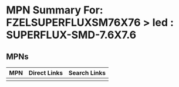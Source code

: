 



# MPN Summary For: FZELSUPERFLUXSM76X76 > led : SUPERFLUX-SMD-7.6X7.6

## MPNs
  

|MPN|Direct Links|Search Links|
| :--- | :--- | :--- |
||||
